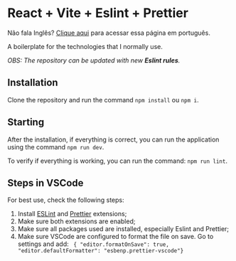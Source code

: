 # React + Vite + Eslint + Prettier

Não fala Inglês? [Clique aqui](https://github.com/BiancaAdS/react-vite-with-eslint-prettier/blob/master/README.md) para acessar essa página em português.

A boilerplate for the technologies that I normally use.

_OBS: The repository can be updated with new **Eslint rules**._

## Installation

Clone the repository and run the command `npm install` ou `npm i`.

## Starting

After the installation, if everything is correct, you can run the application using the command `npm run dev`.

To verify if everything is working, you can run the command: `npm run lint`.

## Steps in VSCode

For best use, check the following steps:

1. Install [ESLint](https://marketplace.visualstudio.com/items?itemName=dbaeumer.vscode-eslint) and [Prettier](https://marketplace.visualstudio.com/items?itemName=esbenp.prettier-vscode) extensions;
2. Make sure both extensions are enabled;
3. Make sure all packages used are installed, especially Eslint and Prettier;
4. Make sure VSCode are configured to format the file on save. Go to settings and add: ` { "editor.formatOnSave": true, "editor.defaultFormatter": "esbenp.prettier-vscode"}`
